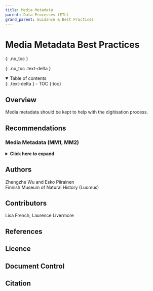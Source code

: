```yaml
---
title: Media Metadata
parent: Data Processes (ETL)
grand_parent: Guidance & Best Practices
---
```


# Media Metadata Best Practices
{: .no_toc }

  {: .no_toc .text-delta }
<details open markdown="block">
  <summary>
    Table of contents
  </summary>
  {: .text-delta }
- TOC
{:toc}
</details>

## Overview
Media metadata should be kept to help with the digitisation process.

## Recommendations

### Media Metadata (MM1, MM2)
<details>
	<summary> <strong>Click here to expand</strong> </summary>
	<p><strong>Level:</strong> Basic </p>
	<p><strong>Use Case:</strong> As digitisation manager I want to keep all media metadata so that I can use that information in different use cases.</p>
	<p><strong>Recommendation:</strong></p>
	<p>MM1: Keep media metadata, like EXIF tags embedded in the image and
	imaging information stored in standalone txt files, as much as possible in the
	digitisation process</p>
	<p>MM2: Mark sensitive fields in the media metadata and make them invisible if
	necessary in required cases.</p>
	
	<p><strong>Discussion</strong></p>
	<p>Media metadata can provide useful information to the digitisation process. Cameras usually generate related imaging information, such as image
	resolution, orientation, date and time, location, in EXIF tags embedded in the
	images during the image capture. EXIF information can be read and modified
	by computer software, which can be used to automate the digitisation
	process to reduce the manual labour work and the potential human mistakes.</p>
	<p>There may be fields in the media metadata that are sensitive in some special
	cases. Those potential fields should be marked and invisible to the users.</p>
		
	<p><strong>Implementation</strong></p>
	<p>Finnish Museum of Natural History (Luomus)</p>
	<p>EXIF information of the images from mass digitisation is extracted from the
	images and saved as standalone text files. The data and time of the
	processing and transformation on the image, like rotation and quality check,
	are recorded in a text file associated with the images. For endangered
	species, the location information in the occurrence images was removed and
	the accurate location information was not shown to the public.</p>
	
</details>

## Authors
Zhengzhe Wu and Esko Piirainen\
Finnish Museum of Natural History (Luomus)

## Contributors
Lisa French, Laurence Livermore

## References

## Licence

## Document Control

## Citation
